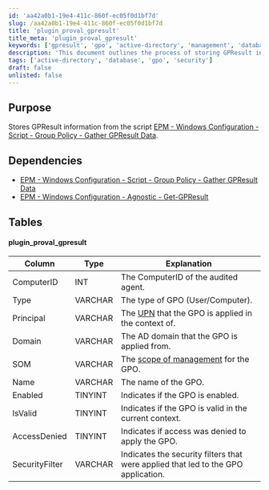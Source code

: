 ```yaml
---
id: 'aa42a0b1-19e4-411c-860f-ec05f0d1bf7d'
slug: /aa42a0b1-19e4-411c-860f-ec05f0d1bf7d
title: 'plugin_proval_gpresult'
title_meta: 'plugin_proval_gpresult'
keywords: ['gpresult', 'gpo', 'active-directory', 'management', 'database']
description: 'This document outlines the process of storing GPResult information gathered from the Group Policy. It details the dependencies required for the script, the database table structure, and the significance of each column in the context of Group Policy Objects (GPO).'
tags: ['active-directory', 'database', 'gpo', 'security']
draft: false
unlisted: false
---
```


## Purpose

Stores GPResult information from the script [EPM - Windows Configuration - Script - Group Policy - Gather GPResult Data](/docs/53bcdcef-8942-4602-bc24-7db1b2cf29ae).

## Dependencies

- [EPM - Windows Configuration - Script - Group Policy - Gather GPResult Data](/docs/53bcdcef-8942-4602-bc24-7db1b2cf29ae)
- [EPM - Windows Configuration - Agnostic - Get-GPResult](/docs/f5d71bf9-29a7-4aa3-a349-0378cb97575a)

## Tables

#### plugin_proval_gpresult

| Column          | Type      | Explanation                                                                                     |
|-----------------|-----------|-------------------------------------------------------------------------------------------------|
| ComputerID      | INT       | The ComputerID of the audited agent.                                                           |
| Type            | VARCHAR   | The type of GPO (User/Computer).                                                                |
| Principal       | VARCHAR   | The [UPN](https://www.codetwo.com/kb/upn/) that the GPO is applied in the context of.         |
| Domain          | VARCHAR   | The AD domain that the GPO is applied from.                                                    |
| SOM             | VARCHAR   | The [scope of management](https://docs.microsoft.com/en-us/openspecs/windows_protocols/ms-gpod/4b293f38-2e0b-48e6-9df6-ec3fd8c48512) for the GPO. |
| Name            | VARCHAR   | The name of the GPO.                                                                            |
| Enabled         | TINYINT   | Indicates if the GPO is enabled.                                                                |
| IsValid         | TINYINT   | Indicates if the GPO is valid in the current context.                                          |
| AccessDenied    | TINYINT   | Indicates if access was denied to apply the GPO.                                               |
| SecurityFilter   | VARCHAR   | Indicates the security filters that were applied that led to the GPO application.              |

